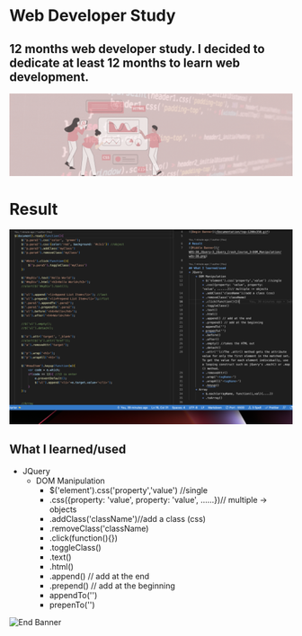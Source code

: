 # Web Developer Study
## 12 months web developer study. I decided to dedicate at least 12 months to learn web development.

![Begin Banner](/Documentation/top-1200x350.gif)
 
# Result
![Middle Banner](/WDS-38_JQuery-3_jQuery_Crash_Course_3-DOM_Manipulation/wds-38.png)
   
## What I learned/used
* JQuery
    * DOM Manipulation
        * $('element').css('property','value') //single
        * .css({property: 'value', property: 'value', ......})// multiple -> objects
        * .addClass('className')//add a class (css)
        * .removeClass('className)
        * .click(function(){})
        * .toggleClass()
        * .text()
        * .html()
        * .append() // add at the end
        * .prepend() // add at the beginning
        * appendTo('')
        * prepenTo('')

        

   

![End Banner](/Documentation/botton-1200x350.gif)